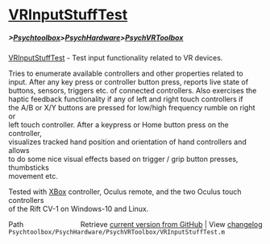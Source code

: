 # [VRInputStuffTest](VRInputStuffTest)
##### >[Psychtoolbox](Psychtoolbox)>[PsychHardware](PsychHardware)>[PsychVRToolbox](PsychVRToolbox)

[VRInputStuffTest](VRInputStuffTest) - Test input functionality related to VR devices.  
  
Tries to enumerate available controllers and other properties related to  
input. After any key press or controller button press, reports live state of  
buttons, sensors, triggers etc. of connected controllers. Also exercises the  
haptic feedback functionality if any of left and right touch controllers if  
the A/B or X/Y buttons are pressed for low/high frequency rumble on right or  
left touch controller. After a keypress or Home button press on the controller,  
visualizes tracked hand position and orientation of hand controllers and allows  
to do some nice visual effects based on trigger / grip button presses, thumbsticks  
movement etc.  
  
Tested with [XBox](XBox) controller, Oculus remote, and the two Oculus touch controllers  
of the Rift CV-1 on Windows-10 and Linux.  




<div class="code_header" style="text-align:right;">
  <span style="float:left;">Path&nbsp;&nbsp;</span> <span class="counter">Retrieve <a href=
  "https://raw.github.com/Psychtoolbox-3/Psychtoolbox-3/beta/Psychtoolbox/PsychHardware/PsychVRToolbox/VRInputStuffTest.m">current version from GitHub</a> | View <a href=
  "https://github.com/Psychtoolbox-3/Psychtoolbox-3/commits/beta/Psychtoolbox/PsychHardware/PsychVRToolbox/VRInputStuffTest.m">changelog</a></span>
</div>
<div class="code">
  <code>Psychtoolbox/PsychHardware/PsychVRToolbox/VRInputStuffTest.m</code>
</div>

